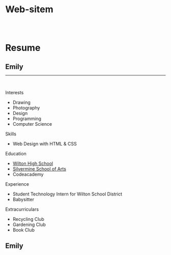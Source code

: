 # Web-sitem
<!DOCTYPE html>
<html>
<head> 
 <style>  
* { max-width: 700px;
 margin: auto;
  }
  
  
  /*body {
      min-width: 500px;
    }*/
    
    div {
    border-radius: 5px;
  }
  
  #header {
    height: 40px;
    width: 100%;
    background-color: #ffcccc;
    position: fixed;
    z-index: 1;
  }
  
  #title {
    margin-left: 3%;
  }
  
  #footer {
    height: 50px;
    width: 100%;
    background-color: #ffcccc;
    clear: both;
    position: relative;
  }
  
  .left {
    height: 1000px;
    width: 45px;
    background-color: #e0eeee;
    float: left;
    position: fixed;
  }
  
  .right {
    height: 1000px;
    width: 45px;
    background-color: #e0eeee;
    float: right;
    position: inherit;
  }
  
  .stuff {
    display: inline-block;
    margin-top: 6px;
    margin-left: 55px;
    width: 75%;
    height: 1000px;
  }
  
  p,
  li {
    font-family: 'Cormorant Garamond';
  }
  
  .head {
    font-size: 20px;
  }
  
  #name {
    font-family: Sacramento;
    float: right;
    margin-top: 10px;
    margin-right: 4%;
  }
  
  a {
    color: black;
    text-decoration: none;
  }
  
  @media only screen and (max-width: 430px) {
    .left,
    .right {
      display: none;
    }
    .stuff {
      width: 100%;
      margin-left: 10px;
    }
  }
</style> 
    <meta charset='utf-8'>
    <meta http-equiv='X-UA-Compatible' content='IE=edge'>
    <title>Page Title</title>
    <meta name='viewport' content='width=device-width, initial-scale=1'>
    <link rel='stylesheet' type='text/css' media='screen' href='main.css'>
    <script src='main.js'></script>
</head>
<body>
    <div id="header"></div>
<div class="left"></div>
<div class="stuff">
  <br><br>
  <h1>Resume</h1>
  <h2>Emily</h2>
  <hr />
  <br>
  <p class="head">Interests</p>
  <ul>
    <li>Drawing</li>
    <li>Photography</li>
    <li>Design</li>
    <li>Programming</li>
    <li>Computer Science</li>
  </ul>
  <p class="head">Skills</p>
  <ul>
    <li>Web Design with HTML & CSS</li>
  </ul>
  <p class="head">Education</p>
  <ul>
    <a href="http://www.wiltonhighschool.org/pages/Wilton_High_School">
      <li>Wilton High School</li>
    </a>
    <!--Link-->
    <a href="https://www.silvermineart.org/">
      <li>Silvermine School of Arts</li>
    </a>
    <li>Codeacademy</li>
  </ul>
  <p class="head">Experience</p>
  <ul>
    <li>Student Technology Intern for Wilton School District</li>
    <li>Babysitter</li>
  </ul>
  <p class="head">Extracurriculars</p>
  <ul>
    <li>Recycling Club</li>
    <li>Gardening Club</li>
    <li>Book Club</li>
  </ul>
</div>
<div class="right"></div>
<div id="footer">
  <h2 id="name">Emily</h2></div>
    
</body>
</html>
